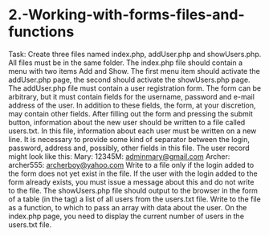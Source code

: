 # 2.-Working-with-forms-files-and-functions

Task:
Create three files named index.php, addUser.php and showUsers.php. All files must be in the same folder.
The index.php file should contain a menu with two items Add and Show. The first menu item should activate the addUser.php page, the second should activate the showUsers.php page.
The addUser.php file must contain a user registration form. The form can be arbitrary, but it must contain fields for the username, password and e-mail address of the user. In addition to these fields, the form, at your discretion, may contain other fields.
After filling out the form and pressing the submit button, information about the new user should be written to a file called users.txt. In this file, information about each user must be written on a new line. It is necessary to provide some kind of separator between the login, password, address and, possibly, other fields in this file. The user record might look like this:
Mary: 12345M: adminmary@gmail.com
Archer: archer555: archerboy@yahoo.com
Write to a file only if the login added to the form does not yet exist in the file. If the user with the login added to the form already exists, you must issue a message about this and do not write to the file.
The showUsers.php file should output to the browser in the form of a table (in the tag) a list of all users from the users.txt file.
Write to the file as a function, to which to pass an array with data about the user.
On the index.php page, you need to display the current number of users in the users.txt file.
